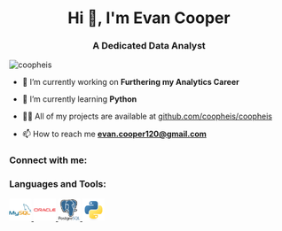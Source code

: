 <h1 align="center">Hi 👋, I'm Evan Cooper</h1>
<h3 align="center">A Dedicated Data Analyst</h3>

<p align="left"> <img src="https://komarev.com/ghpvc/?username=coopheis&label=Profile%20views&color=0e75b6&style=flat" alt="coopheis" /> </p>

- 🔭 I’m currently working on **Furthering my Analytics Career**

- 🌱 I’m currently learning **Python**

- 👨‍💻 All of my projects are available at [github.com/coopheis/coopheis](github.com/coopheis/coopheis)

- 📫 How to reach me **evan.cooper120@gmail.com**

<h3 align="left">Connect with me:</h3>
<p align="left">
</p>

<h3 align="left">Languages and Tools:</h3>
<p align="left"> <a href="https://www.mysql.com/" target="_blank" rel="noreferrer"> <img src="https://raw.githubusercontent.com/devicons/devicon/master/icons/mysql/mysql-original-wordmark.svg" alt="mysql" width="40" height="40"/> </a> <a href="https://www.oracle.com/" target="_blank" rel="noreferrer"> <img src="https://raw.githubusercontent.com/devicons/devicon/master/icons/oracle/oracle-original.svg" alt="oracle" width="40" height="40"/> </a> <a href="https://www.postgresql.org" target="_blank" rel="noreferrer"> <img src="https://raw.githubusercontent.com/devicons/devicon/master/icons/postgresql/postgresql-original-wordmark.svg" alt="postgresql" width="40" height="40"/> </a> <a href="https://www.python.org" target="_blank" rel="noreferrer"> <img src="https://raw.githubusercontent.com/devicons/devicon/master/icons/python/python-original.svg" alt="python" width="40" height="40"/> </a> </p>
